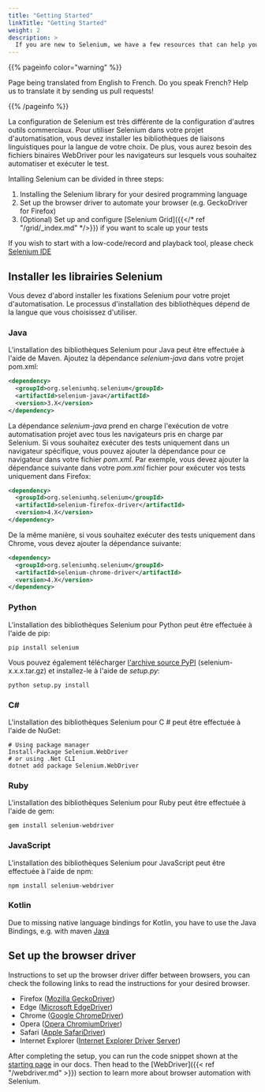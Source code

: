 ```yaml
---
title: "Getting Started"
linkTitle: "Getting Started"
weight: 2
description: >
  If you are new to Selenium, we have a few resources that can help you get up to speed right away.
---
```


{{% pageinfo color="warning" %}}
<p class="lead">
   <i class="fas fa-language display-4"></i> 
   Page being translated from 
   English to French. Do you speak French? Help us to translate
   it by sending us pull requests!
</p>
{{% /pageinfo %}}

La configuration de Selenium est très différente de la 
configuration d'autres outils commerciaux. Pour 
utiliser Selenium dans votre projet d'automatisation, 
vous devez installer les bibliothèques de liaisons 
linguistiques pour la langue de votre choix. De plus, 
vous aurez besoin des fichiers binaires WebDriver pour 
les navigateurs sur lesquels vous souhaitez 
automatiser et exécuter le test.

Intalling Selenium can be divided in three steps:

1. Installing the Selenium library for your desired programming language
2. Set up the browser driver to automate your browser (e.g. GeckoDriver for Firefox)
3. (Optional) Set up and configure [Selenium Grid]({{</* ref "/grid/_index.md" */>}}) if you want to scale up your tests

If you wish to start with a low-code/record and playback tool, please check 
[Selenium IDE](https://selenium.dev/selenium-ide)


## Installer les librairies Selenium

Vous devez d'abord installer les fixations Selenium pour votre projet d'automatisation.
Le processus d'installation des bibliothèques dépend de la langue que vous choisissez d'utiliser.

### Java
L'installation des bibliothèques Selenium pour Java peut être effectuée à l'aide de Maven.
Ajoutez la dépendance _selenium-java_ dans votre projet pom.xml:

```xml
<dependency>
  <groupId>org.seleniumhq.selenium</groupId>
  <artifactId>selenium-java</artifactId>
  <version>3.X</version>
</dependency>
```

La dépendance _selenium-java_ prend en charge l'exécution de votre automatisation
projet avec tous les navigateurs pris en charge par Selenium. Si vous souhaitez exécuter des tests
uniquement dans un navigateur spécifique, vous pouvez ajouter la dépendance pour ce navigateur
dans votre fichier _pom.xml_.
Par exemple, vous devez ajouter la dépendance suivante dans votre _pom.xml_
fichier pour exécuter vos tests uniquement dans Firefox:

```xml
<dependency>
  <groupId>org.seleniumhq.selenium</groupId>
  <artifactId>selenium-firefox-driver</artifactId>
  <version>4.X</version>
</dependency>
```
   
De la même manière, si vous souhaitez exécuter des tests uniquement dans Chrome,
vous devez ajouter la dépendance suivante:

```xml
<dependency>
  <groupId>org.seleniumhq.selenium</groupId>
  <artifactId>selenium-chrome-driver</artifactId>
  <version>4.X</version>
</dependency>
```

### Python
L'installation des bibliothèques Selenium pour Python peut être effectuée à l'aide de pip:

```shell
pip install selenium
```


Vous pouvez également télécharger [l'archive source PyPI](https://pypi.org/project/selenium/#files)
(selenium-x.x.x.tar.gz) et installez-le à l'aide de _setup.py_:

```shell
python setup.py install
```

### C#
L'installation des bibliothèques Selenium pour C # peut être effectuée à l'aide de NuGet:

```shell
# Using package manager
Install-Package Selenium.WebDriver
# or using .Net CLI
dotnet add package Selenium.WebDriver
```

### Ruby
L'installation des bibliothèques Selenium pour Ruby peut être effectuée à l'aide de gem:

```shell
gem install selenium-webdriver
```

### JavaScript
L'installation des bibliothèques Selenium pour JavaScript peut être effectuée à l'aide de npm:

```shell
npm install selenium-webdriver
```

### Kotlin
Due to missing native language bindings for Kotlin, you have to use the 
Java Bindings, e.g. with maven [Java](#java)


## Set up the browser driver

Instructions to set up the browser driver differ between browsers, you can check 
the following links to read the instructions for your desired browser.

- Firefox ([Mozilla GeckoDriver](https://github.com/mozilla/geckodriver/))
- Edge ([Microsoft EdgeDriver](https://developer.microsoft.com/en-us/microsoft-edge/tools/webdriver/))
- Chrome ([Google ChromeDriver](https://sites.google.com/a/chromium.org/chromedriver/))
- Opera ([Opera ChromiumDriver](https://github.com/operasoftware/operachromiumdriver))
- Safari ([Apple SafariDriver](https://developer.apple.com/documentation/webkit/about_webdriver_for_safari))
- Internet Explorer ([Internet Explorer Driver Server](https://github.com/SeleniumHQ/selenium/wiki/InternetExplorerDriver))

After completing the setup, you can run the code snippet shown at the 
[starting page](/fr/documentation) in our docs. Then head to the 
[WebDriver]({{< ref "/webdriver.md" >}}) section to learn more about
browser automation with Selenium.